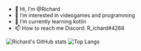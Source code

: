 - 👋 Hi, I’m @Richard
- 👀 I’m interested in videogames and programming
- 🌱 I’m currently learning kotlin
- 📫 How to reach me Discord: R_ichard#4268

![Richard's GitHub stats](https://github-readme-stats.vercel.app/api?username=Rich-a-rd&show_icons=true&theme=synthwave)
![Top Langs](https://github-readme-stats.vercel.app/api/top-langs/?username=Rich-a-rd&theme=synthwave)
